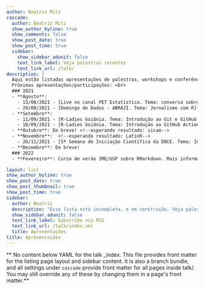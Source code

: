 ```yaml
---
author: Beatriz Milz
cascade:
  author: Beatriz Milz
  show_author_byline: true
  show_comments: false
  show_post_date: true
  show_post_time: true
  sidebar:
    show_sidebar_adunit: false
    text_link_label: Veja palestras recentes
    text_link_url: /talk/
description: |
  Aqui estão listadas apresentações de palestras, workshops e conferências. Desde 2018, já realizei mais de 20 apresentações relacionadas à R, portanto, essa lista está incompleta <br> **Veja palestras anteriores [aqui](/palestras/)**. <br>
  Próximas apresentações/participações: <br>
  ### 2021
  - **Agosto**:
    - 13/08/2021 - [Live no canal PET Estatística. Tema: conversa sobre o pacote {learnr}](https://www.youtube.com/c/PETEstat%C3%ADsticaUFPR/featured)
    - 29/08/2021 - [Domingo de Dados - ABRAJI. Tema: Jornalismo com R](https://eventos.congresse.me/ddadosabraji#)
  - **Setembro**:
    - 11/09/2021 - [R-Ladies Goiânia. Tema: Introdução ao Git e GitHub no RStudio](https://github.com/R-LadiesGYN/README)
    - 18/09/2021 - [R-Ladies Goiânia. Tema: Introdução ao GitHub Actions](https://github.com/R-LadiesGYN/README), com [Julio Trecenti](https://www.instagram.com/faxineirodedados/)
  - **Outubro**: Em breve! <!--esperando resultado: sicam-->
  - **Novembro**:  <!--esperando resultado: LatinR-->
    - 26/11/2021 - [5ª Semana de Iniciação Científica da ENCE. Tema: Introdução à utilização do Git e GitHub no RStudio.](https://ence.ibge.gov.br/index.php/portal-eventos)
  - **Dezembro**: Em breve! 
  ### 2022
  - **Fevereiro**: Curso de verão IME/USP sobre RMarkdown. Mais informações em breve. 

layout: list
show_author_byline: true
show_post_date: true
show_post_thumbnail: true
show_post_time: true
sidebar:
  author: Beatriz
  description: "Essa lista está incompleta, e em construção. Veja palestras anteriores [aqui](/palestras/)."
  show_sidebar_adunit: false
  text_link_label: Subscribe via RSS
  text_link_url: /talk/index.xml
  title: Apresentações
title: Apresentações
---
```


** No content below YAML for the talk _index. This file provides front matter for the listing page layout and sidebar content. It is also a branch bundle, and all settings under `cascade` provide front matter for all pages inside talk/. You may still override any of these by changing them in a page's front matter.**

